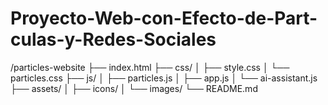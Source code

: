 # Proyecto-Web-con-Efecto-de-Part-culas-y-Redes-Sociales
/particles-website   ├── index.html   ├── css/   │   ├── style.css   │   └── particles.css   ├── js/   │   ├── particles.js   │   ├── app.js   │   └── ai-assistant.js   ├── assets/   │   ├── icons/   │   └── images/   └── README.md
